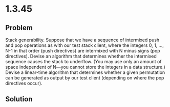 # 1.3.45

## Problem

Stack generability. Suppose that we have a sequence of intermixed push and pop operations as with our test stack client, where the integers 0, 1, ..., N-1 in that order (push directives) are intermixed with N minus signs (pop directives). Devise an algorithm that determines whether the intermixed sequence causes the stack to underflow. (You may use only an amount of space independent of N—you cannot store the integers in a data structure.) Devise a linear-time algorithm that determines whether a given permutation can be generated as output by our test client (depending on where the pop directives occur).

## Solution
